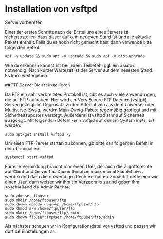 # Installation von vsftpd

Server vorbereiten

Einer der ersten Schritte nach der Erstellung eines Servers ist, sicherzustellen, dass dieser auf dem neuesten Stand ist und alle aktuelle Pakete enthält. Falls du es noch nicht gemacht hast, dann verwende bitte folgenden Befehl:

    apt -y update && sudo apt -y upgrade && sudo apt -y dist-upgrade 


Wie du erkennen kannst, ist bei jedem Teilbefehl ggf. ein »sudo« notwendig. Nach kurzer Wartezeit ist der Server auf dem neuesten Stand. Es kann weitergehen.

##FTP Server Dienst installieren

Da FTP ein sehr verbreitetes Protokoll ist, gibt es auch viele Anwendungen, die auf FTP aufbauen. Hier wird der Very Secure FTP Daemon (vsftpd)-Server gezeigt. Im Gegensatz zu den Alternativen aus dem Universe- oder Multiverse-Zweig, werden Main-Zweig-Pakete regelmäßig gepflegt und mit Sicherheitsupdates versorgt. Außerdem ist vsftpd sehr auf Sicherheit ausgelegt. Mit folgendem Befehl kann vsftpd auf deinem System installiert werden:

    sudo apt-get install vsftpd -y 

Um einen FTP-Server starten zu können, gib bitte den folgenden Befehl in dein Terminal ein:

    systemctl start vsftpd 

Für eine Verbindung braucht man einen User, der auch die Zugriffsrechte auf Client und Server hat. Dieser Benutzer muss einmal klar definiert werden und dann die notwendigen Rechte erhalten. Zunächst definieren wir einen User, dann weisen wir ihm ein Verzeichnis zu und geben ihm anschließend die Admin Rechte:

``` 
sudo adduser ftpuser
sudo mkdir /home/ftpuser/ftp
sudo chown nobody:nogroup /home/ftpuser/ftp
sudo chmod a-w /home/ftpuser/ftp
sudo mkdir /home/ftpuser/ftp/admin
sudo chown ftpuser:ftpuser /home/ftpuser/ftp/admin
```

Als nächstes schauen wir in Konfigurationsdatei von vsftpd und passen wir dort die Einstellungen an.
